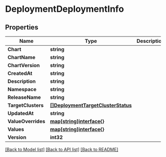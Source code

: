 # DeploymentDeploymentInfo

## Properties
Name | Type | Description | Notes
------------ | ------------- | ------------- | -------------
**Chart** | **string** |  | [optional] 
**ChartName** | **string** |  | [optional] 
**ChartVersion** | **string** |  | [optional] 
**CreatedAt** | **string** |  | [optional] 
**Description** | **string** |  | [optional] 
**Namespace** | **string** |  | [optional] 
**ReleaseName** | **string** |  | [optional] 
**TargetClusters** | [**[]DeploymentTargetClusterStatus**](deployment.TargetClusterStatus.md) |  | [optional] 
**UpdatedAt** | **string** |  | [optional] 
**ValueOverrides** | [**map[string]interface{}**](.md) |  | [optional] 
**Values** | [**map[string]interface{}**](.md) |  | [optional] 
**Version** | **int32** |  | [optional] 

[[Back to Model list]](../README.md#documentation-for-models) [[Back to API list]](../README.md#documentation-for-api-endpoints) [[Back to README]](../README.md)


